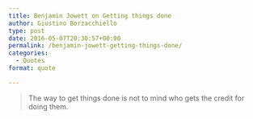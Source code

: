 ```yaml
---
title: Benjamin Jowett on Getting things done
author: Giustino Borzacchiello
type: post
date: 2016-05-07T20:30:57+00:00
permalink: /benjamin-jowett-getting-things-done/
categories:
  - Quotes
format: quote

---
```

> The way to get things done is not to mind who gets the credit for doing them.